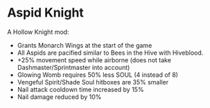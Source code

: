 ﻿# Aspid Knight

A Hollow Knight mod:

* Grants Monarch Wings at the start of the game
* All Aspids are pacified similar to Bees in the Hive with Hiveblood.
* +25% movement speed while airborne (does not take Dashmaster/Sprintmaster into account)
* Glowing Womb requires 50% less SOUL (4 instead of 8)
* Vengeful Spirit/Shade Soul hitboxes are 35% smaller
* Nail attack cooldown time increased by 15%
* Nail damage reduced by 10%
